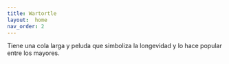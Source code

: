 ```yaml
---
title: Wartortle
layout:  home
nav_order: 2
---
```

Tiene una cola larga y peluda que simboliza la longevidad y lo hace popular entre los mayores.
